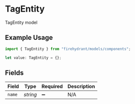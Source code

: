 # TagEntity

TagEntity model

## Example Usage

```typescript
import { TagEntity } from "firehydrant/models/components";

let value: TagEntity = {};
```

## Fields

| Field              | Type               | Required           | Description        |
| ------------------ | ------------------ | ------------------ | ------------------ |
| `name`             | *string*           | :heavy_minus_sign: | N/A                |